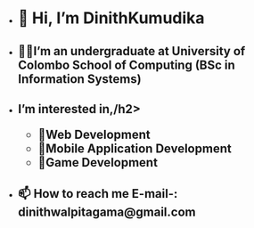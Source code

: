 - <h1>👋 Hi, I’m DinithKumudika</h1>
- <h2>🧑‍🎓I’m an undergraduate at University of Colombo School of Computing (BSc in Information Systems)</h2>
- <h2> I’m interested in,/h2>
  <ul style-type="none">
    <li>📌Web Development</li>
    <li>📌Mobile Application Development</li>
    <li>📌Game Development</li>
  </ul>
- <h2>📫 How to reach me E-mail-: dinithwalpitagama@gmail.com</h2>

<!---
DinithKumudika/DinithKumudika is a ✨ special ✨ repository because its `README.md` (this file) appears on your GitHub profile.
You can click the Preview link to take a look at your changes.
--->
